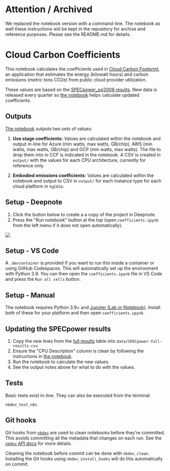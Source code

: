 # Attention / Archived

We replaced the notebook version with a command-line. The notebook as well these instructions
will be kept in the repository for archive and reference purposes. Please see the README.md
for details.

# Cloud Carbon Coefficients

This notebook calculates the coefficients used in [Cloud Carbon
Footprint](https://www.cloudcarbonfootprint.org/), an application that
estimates the energy (kilowatt hours) and carbon emissions (metric tons CO2e)
from public cloud provider utilization.

These values are based on the [SPECpower_ssj2008
results](https://www.spec.org/power_ssj2008/results/). New data is released
every quarter so [the notebook](coefficients.ipynb) helps calculate updated
coefficients.

## Outputs

[The notebook](coefficients.ipynb) outputs two sets of values:

1. **Use stage coefficients:** Values are calculated within the notebook and
   output in-line for Azure (min watts, max watts, GB/chip), AWS (min watts, max
   watts, GB/chip) and GCP (min watts, max watts). The file to drop them into in
   CCF is indicated in the notebook. A CSV is created in `output/` with the
   values for each CPU architecture, currently for reference only.

2. **Embodied emissions coefficients:** Values are calculated within the
   notebook and output to CSV in `output/` for each instance type for each cloud
   platform in `kgCO2e`.

## Setup - Deepnote

1. Click the button below to create a a copy of the project in Deepnote.
2. Press the "Run notebook" button at the top (open `coefficients.ipynb`
   from the left menu if it does not open automatically).

[<img
src="https://deepnote.com/buttons/launch-in-deepnote-white.svg">](https://deepnote.com/launch?url=https://github.com/davidmytton/cloud-carbon-coefficients/blob/main/coefficients.ipynb)

## Setup - VS Code

A `.devcontainer` is provided if you want to run this inside a container or
using GitHub Codespaces. This will automatically set up the environment with
Python 3.9. You can then open the `coefficients.ipynb` file in VS Code and press
the `Run all cells` button.

## Setup - Manual

The notebook requires Python 3.9+ and [Jupyter (Lab or
Notebook)](https://jupyter.org/install). Install both of these for your platform
and then open `coefficients.ipynb`.

## Updating the SPECpower results

1. Copy the new lines from the [full
   results](https://www.spec.org/power_ssj2008/results/power_ssj2008.html) table
   into `data/SPECpower-full-results.csv`
2. Ensure the "CPU Description" column is clean by following the instructions in
   [the notebook](coefficients.ipynb).
3. Run the notebook to calculate the new values.
4. See the output notes above for what to do with the values.

## Tests

Basic tests exist in-line. They can also be executed from the terminal:

```
nbdev_test_nbs
```

## Git hooks

Git hooks from [`nbdev`](https://nbdev.fast.ai/) are used to clean notebooks
before they're committed. This avoids committing all the metadata that changes
on each run. See the [`nbdev` API
docs](https://nbdev.fast.ai/api/cli.html) for more details.

Cleaning the notebook before commit can be done with `nbdev_clean`.
Installing the Git hooks using `nbdev_install_hooks` will do this
automatically on commit.
